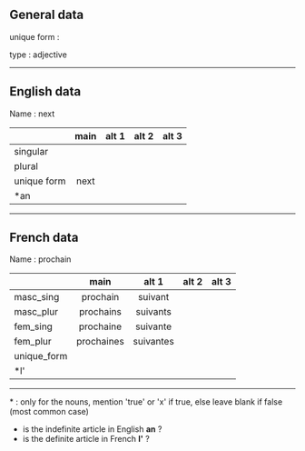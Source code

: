 ## General data

unique form :

type : adjective

---

## English data

Name : next

|             | main | alt 1 | alt 2 | alt 3 |
| :---------- | :--: | :---: | :---: | ----- |
| singular    |      |       |       |       |
| plural      |      |       |       |       |
| unique form | next |       |       |       |
| \*an        |      |       |       |       |

---

## French data

Name : prochain

|             |    main    |   alt 1   | alt 2 | alt 3 |
| :---------- | :--------: | :-------: | :---: | :---: |
| masc_sing   |  prochain  |  suivant  |       |       |
| masc_plur   | prochains  | suivants  |       |       |
| fem_sing    | prochaine  | suivante  |       |       |
| fem_plur    | prochaines | suivantes |       |       |
| unique_form |            |           |       |       |
| \*l'        |            |           |       |       |

---

\* : only for the nouns, mention 'true' or 'x' if true, else leave blank if false (most common case)

- is the indefinite article in English **an** ?
- is the definite article in French **l'** ?
